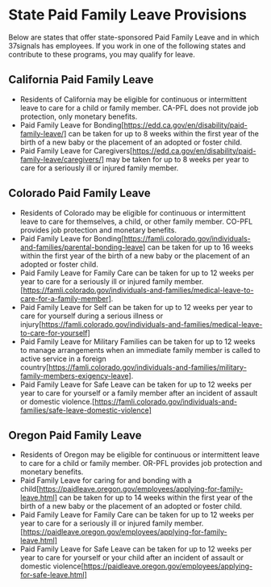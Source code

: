 # State Paid Family Leave Provisions

Below are states that offer state-sponsored Paid Family Leave and in which 37signals has employees. If you work in one of the following states and contribute to these programs, you may qualify for leave.

## California Paid Family Leave
- Residents of California may be eligible for continuous or intermittent leave to care for a child or family member. CA-PFL does not provide job protection, only monetary benefits.
- Paid Family Leave for Bonding[https://edd.ca.gov/en/disability/paid-family-leave/] can be taken for up to 8 weeks within the first year of the birth of a new baby or the placement of an adopted or foster child. 
- Paid Family Leave for Caregivers[https://edd.ca.gov/en/disability/paid-family-leave/caregivers/] may be taken for up to 8 weeks per year to care for a seriously ill or injured family member.

## Colorado Paid Family Leave 
- Residents of Colorado may be eligible for continuous or intermittent leave to care for themselves, a child, or other family member. CO-PFL provides job protection and monetary benefits.
- Paid Family Leave for Bonding[https://famli.colorado.gov/individuals-and-families/parental-bonding-leave] can be taken for up to 16 weeks within the first year of the birth of a new baby or the placement of an adopted or foster child. 
- Paid Family Leave for Family Care can be taken for up to 12 weeks per year to care for a seriously ill or injured family member.[https://famli.colorado.gov/individuals-and-families/medical-leave-to-care-for-a-family-member]. 
- Paid Family Leave for Self can be taken for up to 12 weeks per year to care for yourself during a serious illness or injury[https://famli.colorado.gov/individuals-and-families/medical-leave-to-care-for-yourself]
- Paid Family Leave for Military Families can be taken for up to 12 weeks to manage arrangements when an immediate family member is called to active service in a foreign country[https://famli.colorado.gov/individuals-and-families/military-family-members-exigency-leave]. 
- Paid Family Leave for Safe Leave can be taken for up to 12 weeks per year to care for yourself or a family member after an incident of assault or domestic violence.[https://famli.colorado.gov/individuals-and-families/safe-leave-domestic-violence]

## Oregon Paid Family Leave 
- Residents of Oregon may be eligible for continuous or intermittent leave to care for a child or family member. OR-PFL provides job protection and monetary benefits. 
- Paid Family Leave for caring for and bonding with a child[https://paidleave.oregon.gov/employees/applying-for-family-leave.html] can be taken for up to 14 weeks within the first year of the birth of a new baby or the placement of an adopted or foster child. 
- Paid Family Leave for Family Care can be taken for up to 12 weeks per year to care for a seriously ill or injured family member.[https://paidleave.oregon.gov/employees/applying-for-family-leave.html]
- Paid Family Leave for Safe Leave can be taken for up to 12 weeks per year to care for yourself or your child after an incident of assault or domestic violence[https://paidleave.oregon.gov/employees/applying-for-safe-leave.html]
